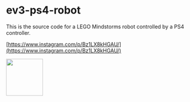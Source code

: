 # ev3-ps4-robot
This is the source code for a LEGO Mindstorms robot controlled by a PS4 controller. 

[https://www.instagram.com/p/Bz1LX8kHGAU/](https://www.instagram.com/p/Bz1LX8kHGAU/)

<a href="https://codeadam.ca">
<img src="https://codeadam.ca/images/code-block.png" width="100">
</a>
